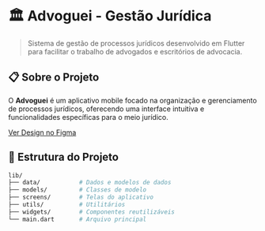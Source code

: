 # 🏛️ Advoguei - Gestão Jurídica

> Sistema de gestão de processos jurídicos desenvolvido em Flutter para facilitar o trabalho de advogados e escritórios de advocacia.

## 📋 Sobre o Projeto

O **Advoguei** é um aplicativo mobile focado na organização e gerenciamento de processos jurídicos, oferecendo uma interface intuitiva e funcionalidades específicas para o meio jurídico.

[Ver Design no Figma](https://www.figma.com/design/7lEq3iHBvgVSBFIZYLzKtz/App_Models?node-id=0-1&t=6taoeJeR257LPSMz-1)

## 📂 Estrutura do Projeto

```bash
lib/
├── data/           # Dados e modelos de dados
├── models/         # Classes de modelo
├── screens/        # Telas do aplicativo
├── utils/          # Utilitários
├── widgets/        # Componentes reutilizáveis
└── main.dart       # Arquivo principal
```
